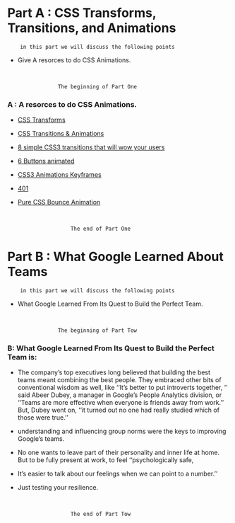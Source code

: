 # Part A :   CSS Transforms, Transitions, and Animations

        in this part we will discuss the following points

* Give A resorces to do CSS Animations.

<br/>

                    The beginning of Part One

### A : A resorces to do CSS Animations.

* [CSS Transforms](https://learn.shayhowe.com/advanced-html-css/css-transforms/)

* [CSS Transitions & Animations](https://learn.shayhowe.com/advanced-html-css/transitions-animations/)

* [8 simple CSS3 transitions that will wow your users](https://www.webdesignerdepot.com/2014/05/8-simple-css3-transitions-that-will-wow-your-users)

* [6 Buttons animated](https://codepen.io/retyui/pen/ByoaXV)

* [CSS3 Animations Keyframes](https://codepen.io/akshaychauhan/pen/oAfae)

* [401](https://codepen.io/kieranfivestars/pen/MYdQxX)

* [Pure CSS Bounce Animation](https://codepen.io/dp_lewis/pen/gCfBv)

<br/>

                        The end of Part One

# Part B : What Google Learned About Teams

        in this part we will discuss the following points

* What Google Learned From Its Quest to Build the Perfect Team.

<br/>

                    The beginning of Part Tow

### B: What Google Learned From Its Quest to Build the Perfect Team is:

* The company’s top executives long believed that building the best teams meant combining the best people. They embraced other bits of conventional wisdom as well, like ‘‘It’s better to put introverts together, ’’ said Abeer Dubey, a manager in Google’s People Analytics division, or ‘‘Teams are more effective when everyone is friends away from work.’’ But, Dubey went on, ‘‘it turned out no one had really studied which of those were true.’’

* understanding and influencing group norms were the keys to improving Google’s teams.

*  No one wants to leave part of their personality and inner life at home. But to be fully present at work, to feel ‘‘psychologically safe, 

* It’s easier to talk about our feelings when we can point to a number.’’

* Just testing your resilience.

<br/>

                        The end of Part Tow
